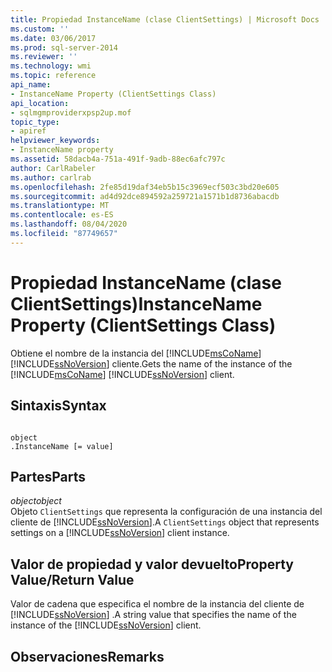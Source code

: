 ```yaml
---
title: Propiedad InstanceName (clase ClientSettings) | Microsoft Docs
ms.custom: ''
ms.date: 03/06/2017
ms.prod: sql-server-2014
ms.reviewer: ''
ms.technology: wmi
ms.topic: reference
api_name:
- InstanceName Property (ClientSettings Class)
api_location:
- sqlmgmproviderxpsp2up.mof
topic_type:
- apiref
helpviewer_keywords:
- InstanceName property
ms.assetid: 58dacb4a-751a-491f-9adb-88ec6afc797c
author: CarlRabeler
ms.author: carlrab
ms.openlocfilehash: 2fe85d19daf34eb5b15c3969ecf503c3bd20e605
ms.sourcegitcommit: ad4d92dce894592a259721a1571b1d8736abacdb
ms.translationtype: MT
ms.contentlocale: es-ES
ms.lasthandoff: 08/04/2020
ms.locfileid: "87749657"
---
```

# <a name="instancename-property-clientsettings-class"></a><span data-ttu-id="b1fa8-102">Propiedad InstanceName (clase ClientSettings)</span><span class="sxs-lookup"><span data-stu-id="b1fa8-102">InstanceName Property (ClientSettings Class)</span></span>
  <span data-ttu-id="b1fa8-103">Obtiene el nombre de la instancia del [!INCLUDE[msCoName](../../includes/msconame-md.md)] [!INCLUDE[ssNoVersion](../../includes/ssnoversion-md.md)] cliente.</span><span class="sxs-lookup"><span data-stu-id="b1fa8-103">Gets the name of the instance of the [!INCLUDE[msCoName](../../includes/msconame-md.md)] [!INCLUDE[ssNoVersion](../../includes/ssnoversion-md.md)] client.</span></span>  
  
## <a name="syntax"></a><span data-ttu-id="b1fa8-104">Sintaxis</span><span class="sxs-lookup"><span data-stu-id="b1fa8-104">Syntax</span></span>  
  
```  
  
object  
.InstanceName [= value]  
```  
  
## <a name="parts"></a><span data-ttu-id="b1fa8-105">Partes</span><span class="sxs-lookup"><span data-stu-id="b1fa8-105">Parts</span></span>  
 <span data-ttu-id="b1fa8-106">*object*</span><span class="sxs-lookup"><span data-stu-id="b1fa8-106">*object*</span></span>  
 <span data-ttu-id="b1fa8-107">Objeto `ClientSettings` que representa la configuración de una instancia del cliente de [!INCLUDE[ssNoVersion](../../includes/ssnoversion-md.md)].</span><span class="sxs-lookup"><span data-stu-id="b1fa8-107">A `ClientSettings` object that represents settings on a [!INCLUDE[ssNoVersion](../../includes/ssnoversion-md.md)] client instance.</span></span>  
  
## <a name="property-valuereturn-value"></a><span data-ttu-id="b1fa8-108">Valor de propiedad y valor devuelto</span><span class="sxs-lookup"><span data-stu-id="b1fa8-108">Property Value/Return Value</span></span>  
 <span data-ttu-id="b1fa8-109">Valor de cadena que especifica el nombre de la instancia del cliente de [!INCLUDE[ssNoVersion](../../includes/ssnoversion-md.md)] .</span><span class="sxs-lookup"><span data-stu-id="b1fa8-109">A string value that specifies the name of the instance of the [!INCLUDE[ssNoVersion](../../includes/ssnoversion-md.md)] client.</span></span>  
  
## <a name="remarks"></a><span data-ttu-id="b1fa8-110">Observaciones</span><span class="sxs-lookup"><span data-stu-id="b1fa8-110">Remarks</span></span>  
  
